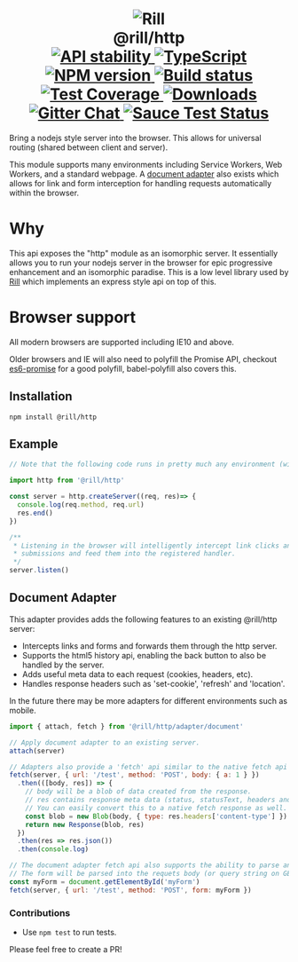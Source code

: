 <h1 align="center">
  <!-- Logo -->
  <img src="https://raw.githubusercontent.com/rill-js/rill/master/Rill-Icon.jpg" alt="Rill"/>
  <br/>
  @rill/http
	<br/>

  <!-- Stability -->
  <a href="https://nodejs.org/api/documentation.html#documentation_stability_index">
    <img src="https://img.shields.io/badge/stability-stable-brightgreen.svg?style=flat-square" alt="API stability"/>
  </a>
  <!-- TypeScript -->
  <a href="http://typescriptlang.org">
    <img src="https://img.shields.io/badge/%3C%2F%3E-typescript-blue.svg" alt="TypeScript"/>
  </a>
  <!-- NPM version -->
  <a href="https://npmjs.org/package/@rill/http">
    <img src="https://img.shields.io/npm/v/@rill/http.svg?style=flat-square" alt="NPM version"/>
  </a>
  <!-- Travis build -->
  <a href="https://travis-ci.org/rill-js/http">
  <img src="https://img.shields.io/travis/rill-js/http.svg?style=flat-square" alt="Build status"/>
  </a>
  <!-- Coveralls coverage -->
  <a href="https://coveralls.io/github/rill-js/http">
    <img src="https://img.shields.io/coveralls/rill-js/http.svg?style=flat-square" alt="Test Coverage"/>
  </a>
  <!-- Downloads -->
  <a href="https://npmjs.org/package/@rill/http">
    <img src="https://img.shields.io/npm/dm/@rill/http.svg?style=flat-square" alt="Downloads"/>
  </a>
  <!-- Gitter chat -->
  <a href="https://gitter.im/rill-js/rill">
    <img src="https://img.shields.io/gitter/room/rill-js/rill.svg?style=flat-square" alt="Gitter Chat"/>
  </a>
  <!-- Saucelabs -->
  <a href="https://saucelabs.com/u/rill-js">
    <img src="https://saucelabs.com/browser-matrix/rill-js.svg" alt="Sauce Test Status"/>
  </a>
</h1>

Bring a nodejs style server into the browser. This allows for universal routing (shared between client and server).

This module supports many environments including Service Workers, Web Workers, and a standard webpage. A [document adapter](#document-adapter) also exists which allows for link and form interception for handling requests automatically within the browser.

# Why
This api exposes the "http" module as an isomorphic server. It essentially allows you to run your nodejs server in the browser for epic progressive enhancement and an isomorphic paradise. This is a low level library used by [Rill](https://github.com/rill-js/rill) which implements an express style api on top of this.

# Browser support
All modern browsers are supported including IE10 and above.

Older browsers and IE will also need to polyfill the Promise API, checkout [es6-promise](https://github.com/stefanpenner/es6-promise) for a good polyfill, babel-polyfill also covers this.

## Installation

```console
npm install @rill/http
```

## Example

```javascript
// Note that the following code runs in pretty much any environment (with optional babel transpilation).

import http from '@rill/http'

const server = http.createServer((req, res)=> {
  console.log(req.method, req.url)
  res.end()
})

/**
 * Listening in the browser will intelligently intercept link clicks and form
 * submissions and feed them into the registered handler.
 */
server.listen()
```

## Document Adapter
This adapter provides adds the following features to an existing @rill/http server:

* Intercepts links and forms and forwards them through the http server.
* Supports the html5 history api, enabling the back button to also be handled by the server.
* Adds useful meta data to each request (cookies, headers, etc).
* Handles response headers such as 'set-cookie', 'refresh' and 'location'.

In the future there may be more adapters for different environments such as mobile.

```javascript
import { attach, fetch } from '@rill/http/adapter/document'

// Apply document adapter to an existing server.
attach(server)

// Adapters also provide a 'fetch' api similar to the native fetch api to request things from a server.
fetch(server, { url: '/test', method: 'POST', body: { a: 1 } })
  .then(([body, res]) => {
    // body will be a blob of data created from the response.
    // res contains response meta data (status, statusText, headers and url).
    // You can easily convert this to a native fetch response as well.
    const blob = new Blob(body, { type: res.headers['content-type'] })
    return new Response(blob, res)
  })
  .then(res => res.json())
  .then(console.log)

// The document adapter fetch api also supports the ability to parse an html form.
// The form will be parsed into the requets body (or query string on GET requests).
const myForm = document.getElementById('myForm')
fetch(server, { url: '/test', method: 'POST', form: myForm })
```

### Contributions

* Use `npm test` to run tests.

Please feel free to create a PR!
